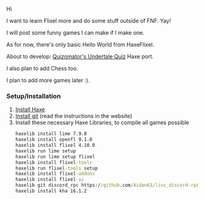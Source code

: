 Hi

I want to learn Flixel more and do some stuff outside of FNF. Yay!

I will post some funny games I can make if I make one.



As for now, there's only basic Hello World from HaxeFlixel.

About to develop: [Quizomator's Undertale Quiz](https://gamejolt.com/games/undertale_quiz_scratch/666245) Haxe port.

I also plan to add Chess too.

I plan to add more games later :).
### Setup/Installation
1. [Install Haxe](https://haxe.org/download)
2. [Install git](https://git-scm.com/downloads) (read the instructions in the website)
3. Install these necessary Haxe Libraries, to compile all games possible
	```cmd
	haxelib install lime 7.9.0
	haxelib install openfl 9.1.0
	haxelib install flixel 4.10.0
	haxelib run lime setup
	haxelib run lime setup flixel
	haxelib install flixel-tools
	haxelib run flixel-tools setup
	haxelib install flixel-addons
	haxelib install flixel-ui
	haxelib git discord_rpc https://github.com/Aidan63/linc_discord-rpc
	haxelib install kha 16.1.2
	```